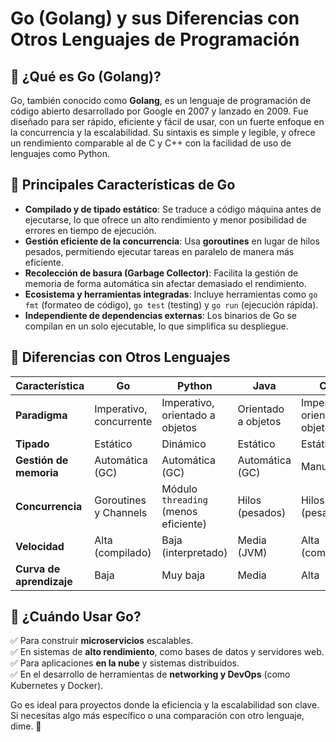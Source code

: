 # Go (Golang) y sus Diferencias con Otros Lenguajes de Programación

## 🔹 **¿Qué es Go (Golang)?**
Go, también conocido como **Golang**, es un lenguaje de programación de código abierto desarrollado por Google en 2007 y lanzado en 2009. Fue diseñado para ser rápido, eficiente y fácil de usar, con un fuerte enfoque en la concurrencia y la escalabilidad. Su sintaxis es simple y legible, y ofrece un rendimiento comparable al de C y C++ con la facilidad de uso de lenguajes como Python.

## 🔹 **Principales Características de Go**
- **Compilado y de tipado estático**: Se traduce a código máquina antes de ejecutarse, lo que ofrece un alto rendimiento y menor posibilidad de errores en tiempo de ejecución.
- **Gestión eficiente de la concurrencia**: Usa **goroutines** en lugar de hilos pesados, permitiendo ejecutar tareas en paralelo de manera más eficiente.
- **Recolección de basura (Garbage Collector)**: Facilita la gestión de memoria de forma automática sin afectar demasiado el rendimiento.
- **Ecosistema y herramientas integradas**: Incluye herramientas como `go fmt` (formateo de código), `go test` (testing) y `go run` (ejecución rápida).
- **Independiente de dependencias externas**: Los binarios de Go se compilan en un solo ejecutable, lo que simplifica su despliegue.

## 🔹 **Diferencias con Otros Lenguajes**

| Característica       | Go  | Python  | Java  | C++  |
|------------------|----|--------|------|-----|
| **Paradigma**    | Imperativo, concurrente | Imperativo, orientado a objetos | Orientado a objetos | Imperativo, orientado a objetos |
| **Tipado**       | Estático | Dinámico | Estático | Estático |
| **Gestión de memoria** | Automática (GC) | Automática (GC) | Automática (GC) | Manual |
| **Concurrencia** | Goroutines y Channels | Módulo `threading` (menos eficiente) | Hilos (pesados) | Hilos (pesados) |
| **Velocidad**    | Alta (compilado) | Baja (interpretado) | Media (JVM) | Alta (compilado) |
| **Curva de aprendizaje** | Baja | Muy baja | Media | Alta |

## 🔹 **¿Cuándo Usar Go?**
✅ Para construir **microservicios** escalables.  
✅ En sistemas de **alto rendimiento**, como bases de datos y servidores web.  
✅ Para aplicaciones **en la nube** y sistemas distribuidos.  
✅ En el desarrollo de herramientas de **networking y DevOps** (como Kubernetes y Docker).  

Go es ideal para proyectos donde la eficiencia y la escalabilidad son clave. Si necesitas algo más específico o una comparación con otro lenguaje, dime. 🚀


